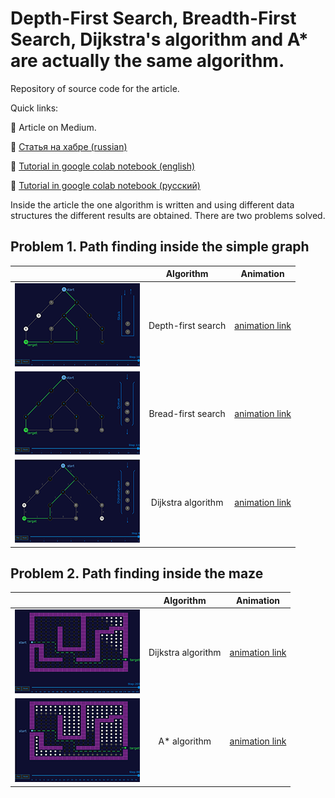 # Depth-First Search, Breadth-First Search, Dijkstra's algorithm and A* are actually the same algorithm.

Repository of source code for the article.

Quick links:

:white_square_button: Article on Medium.

:book: [Статья на хабре (russian)](https://habr.com/ru/company/yandex_praktikum/blog/705178/)

:blue_book: [Tutorial in google colab notebook (english)](https://colab.research.google.com/github/antontmoore/graph_search_algorithms/blob/master/Algorithms_on_graphs_Tutorial.ipynb)

:notebook_with_decorative_cover: [Tutorial in google colab notebook (русский)](https://colab.research.google.com/github/antontmoore/graph_search_algorithms/blob/master/Algorithms_on_graphs_Tutorial_(rus).ipynb)

Inside the article the one algorithm is written and using different data structures the different results are obtained.
There are two problems solved.

## Problem 1. Path finding inside the simple graph

|  | Algorithm | Animation |
| ------------- |:-------------:|:-----:|
| ![dfs on simple graph](/images/dfs_simple.png)| Depth-first search      |[animation link](https://antontmoore.github.io/graph_algorithms/dfs)|
| ![bfs on simple graph](/images/bfs_simple.png)| Bread-first search      |[animation link](https://antontmoore.github.io/graph_algorithms/bfs)|
| ![dfs on simple graph](/images/dijkstra_simple.png)| Dijkstra algorithm      |[animation link](https://antontmoore.github.io/graph_algorithms/dijkstra_simple)|

## Problem 2. Path finding inside the maze

|  | Algorithm | Animation |
| ------------- |:-------------:|:-----:|
| ![dijkstra on maze](/images/dijkstra_maze.png)| Dijkstra algorithm      |[animation link](https://antontmoore.github.io/graph_algorithms/dijkstra_maze)|
| ![Astar on maze](/images/astar_maze.png)| A* algorithm      |[animation link](https://antontmoore.github.io/graph_algorithms/astar_maze)|